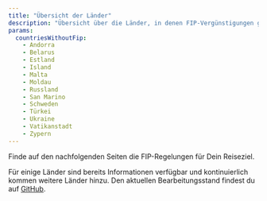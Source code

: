 ```yaml
---
title: "Übersicht der Länder"
description: "Übersicht über die Länder, in denen FIP-Vergünstigungen genutzt werden können."
params:
  countriesWithoutFip:
    - Andorra
    - Belarus
    - Estland
    - Island
    - Malta
    - Moldau
    - Russland
    - San Marino
    - Schweden
    - Türkei
    - Ukraine
    - Vatikanstadt
    - Zypern
---
```


Finde auf den nachfolgenden Seiten die FIP-Regelungen für Dein Reiseziel.

Für einige Länder sind bereits Informationen verfügbar und kontinuierlich kommen weitere Länder hinzu. Den aktuellen Bearbeitungsstand findest du auf [GitHub](https://github.com/orgs/fipguide/projects/3).

